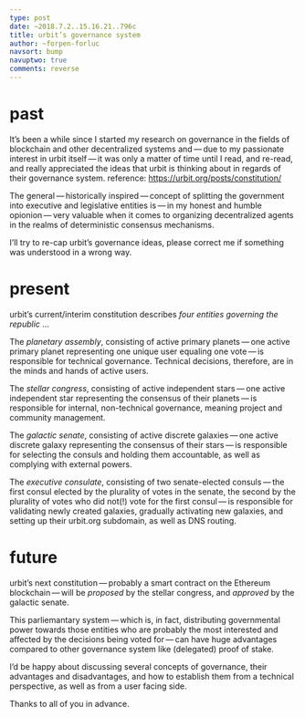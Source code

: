 ```yaml
---
type: post
date: ~2018.7.2..15.16.21..796c
title: urbit’s governance system
author: ~forpen-forluc
navsort: bump
navuptwo: true
comments: reverse
---
```


# past

It’s been a while since I started my research on governance in the fields of blockchain and other decentralized systems and — due to my passionate interest in urbit itself — it was only a matter of time until I read, and re-read, and really appreciated the ideas that urbit is thinking about in regards of their governance system. reference: https://urbit.org/posts/constitution/

The general — historically inspired — concept of splitting the government into executive and legislative entities is — in my honest and humble opionion — very valuable when it comes to organizing decentralized agents in the realms of deterministic consensus mechanisms.

I’ll try to re-cap urbit’s governance ideas, please correct me if something was understood in a wrong way.

# present

urbit’s current/interim constitution describes *four entities governing the republic* …

The *planetary assembly*, consisting of active primary planets — one active primary planet representing one unique user equaling one vote — is responsible for technical governance. Technical decisions, therefore, are in the minds and hands of active users.

The *stellar congress*, consisting of active independent stars — one active independent star representing the consensus of their planets — is responsible for internal, non-technical governance, meaning project and community management.

The *galactic senate*, consisting of active discrete galaxies — one active discrete galaxy representing the consensus of their stars — is responsible for selecting the consuls and holding them accountable, as well as complying with external powers.

The *executive consulate*, consisting of two senate-elected consuls — the first consul elected by the plurality of votes in the senate, the second by the plurality of votes who did not(!) vote for the first consul — is responsible for validating newly created galaxies, gradually activating new galaxies, and setting up their urbit.org subdomain, as well as DNS routing.

# future

urbit’s next constitution — probably a smart contract on the Ethereum blockchain — will be *proposed* by the stellar congress, and *approved* by the galactic senate.

This parliemantary system — which is, in fact, distributing governmental power towards those entities who are probably the most interested and affected by the decisions being voted for — can have huge advantages compared to other governance system like (delegated) proof of stake.

I’d be happy about discussing several concepts of governance, their advantages and disadvantages, and how to establish them from a technical perspective, as well as from a user facing side.

Thanks to all of you in advance.
